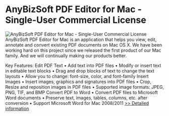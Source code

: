 # AnyBizSoft PDF Editor for Mac - Single-User Commercial License
![AnyBizSoft PDF Editor for Mac - Single-User Commercial License](https://mycommerce.akamaized.net/api/pimages/P300952839/BIG/300952839.PNG)
AnyBizSoft PDF Editor for Mac is an application that helps you view, edit, annotate and convert existing PDF documents on Mac OS X. We have been working hard on this project since we released the first product of our Mac family. And we will continually making our products better.

Key Features:
Edit PDF Text
• Add text into PDF files
• Modify or insert text in editable text blocks
• Drag and drop blocks of text to change the text layouts
• Allow you to change: font-size, color, and font-family
Insert Images
• Insert images, graphics and signatures into PDF files
• Crop, Resize and reposition images in PDF files
• Supported image formats: JPEG, PNG, TIF, and BMP Convert PDF to Word
• Convert PDF files to Microsoft Word documents
• Preserve text, images, tables, columns, etc. after conversion
• Support Microsoft Word for Mac 2008/2011
[>> Detailed information](https://secure.shareit.com/shareit/product.html?productid=300952839&affiliateid=200057808)